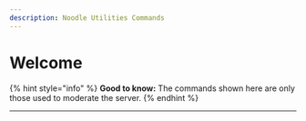```yaml
---
description: Noodle Utilities Commands
---
```


# Welcome

{% hint style="info" %}
**Good to know:** The commands shown here are only those used to moderate the server.&#x20;
{% endhint %}

****
